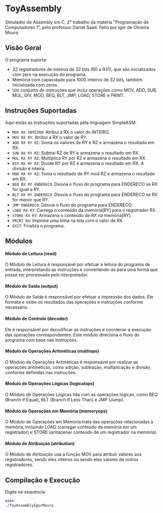 # ToyAssembly
Simulador de Assembly em C, 2° trabalho da matéria "Programação de Computadores 1", pelo professor Daniel Saad.
Feito por Igor de Oliveira Moura.

## Visão Geral

O programa suporta: 

- 32 registradores de inteiros de 32 bits (R0 a R31), que são inicializados com zero na execução do programa.
- Memória com capacidade para 1000 inteiros de 32 bits, também inicializada com zeros.
- Um conjunto de instruções que inclui operações como MOV, ADD, SUB, MUL, DIV, MOD, BEQ, BLT, JMP, LOAD, STORE e PRINT.

## Instruções Suportadas

Aqui estão as instruções suportadas pela linguagem SimpleASM:

- `MOV RX INTEIRO`: Atribui a RX o valor do INTEIRO.
- `MOV RX RY`: Atribui a RX o valor de RY.
- `ADD RX RY RZ`: Soma os valores de RY e RZ e armazena o resultado em RX.
- `SUB RX RY RZ`: Subtrai RZ de RY e armazena o resultado em RX.
- `MUL RX RY RZ`: Multiplica RY por RZ e armazena o resultado em RX.
- `DIV RX RY RZ`: Divide RY por RZ e armazena o resultado em RX. A divisão é inteira.
- `MOD RX RY RZ`: Toma o resultado de RY mod RZ e armazena o resultado em RX.
- `BEQ RX RY ENDERECO`: Desvia o fluxo do programa para ENDERECO se RX for igual a RY.
- `BLT RX RY ENDERECO`: Desvia o fluxo do programa para ENDERECO se RX for menor que RY.
- `JMP ENDERECO`: Desvia o fluxo do programa para ENDERECO.
- `LOAD RX RY`: Carrega o conteúdo da memória[RY] para o registrador RX.
- `STORE RX RY`: Armazena o conteúdo de RX na memória[RY].
- `PRINT RX`: Imprime uma linha na tela com o valor de RX.
- `EXIT`: Finaliza o programa.

## Módulos 
#### Módulo de Leitura (read)
O Módulo de Leitura é responsável por efetuar a leitura do programa de entrada, interpretando as instruções e convertendo-as para uma forma que possa ser processada pelo interpretador.

#### Módulo de Saída (output)
O Módulo de Saída é responsável por efetuar a impressão dos dados. Ele formata e exibe os resultados das operações e instruções conforme necessário.

#### Módulo de Controle (decoder)
 Ele é responsável por decodificar as instruções e coordenar a execução das operações correspondentes. Este módulo direciona o fluxo do programa com base nas instruções.

#### Módulo de Operações Aritméticas (mathops)
O Módulo de Operações Aritméticas é responsável por realizar as operações aritméticas, como adição, subtração, multiplicação e divisão, conforme definidas nas instruções.

#### Módulo de Operações Lógicas (logicalops)
O Módulo de Operações Lógicas lida com as operações lógicas, como BEQ (Branch if Equal), BLT (Branch if Less Than) e JMP (Jump).

#### Módulo de Operações em Memória (memoryops)
O Módulo de Operações em Memória trata das operações relacionadas à memória, incluindo LOAD (carregar conteúdo da memória em um registrador) e STORE (armazenar conteúdo de um registrador na memória).

#### Módulo de Atribuição (atribution)
O Módulo de Atribuição usa a função MOV para atribuir valores aos registradores, sendo eles inteiros ou sendo eles valores de outros registradores.

## Compilação e Execução
Digite na sequência
```bash
make
./ToyAssemblyIgorMoura
```



